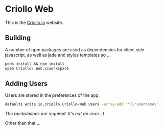 # Criollo Web

This is the [Criollo.io](https://criollo.io) website.

## Building

A number of npm packages are used as dependencies for client side javascript, as well as jade and stylus templates so ...

```sh
pods install && npm install
open Criollo\ Web.xcworkspace
```

## Adding Users

Users are stored in the preferences of the app.

```sh
defaults write io.criollo.Criollo-Web Users -array-add '"{\"username\":\"criollo\",\"password\":\"123456\",\"email\":\"criollo@criollo.io\",\"firstName\":\"Criollo\",\"lastName\":\"\"}"'
```

*The backslashes are required. It's not an error. :)*

Other than that ...